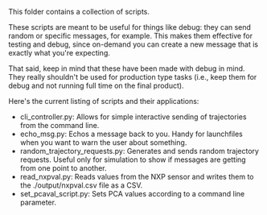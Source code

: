 This folder contains a collection of scripts. 

These scripts are meant to be useful for things like debug: they can send random or specific messages, for example.
This makes them effective for testing and debug, since on-demand you can create a new message that is exactly what
you're expecting. 

That said, keep in mind that these have been made with debug in mind. They really shouldn't be used for production
type tasks (i.e., keep them for debug and not running full time on the final product).

Here's the current listing of scripts and their applications:

- cli_controller.py: Allows for simple interactive sending of trajectories from the command line.
- echo_msg.py: Echos a message back to you. Handy for launchfiles when you want to warn the user about something.
- random_trajectory_requests.py: Generates and sends random trajectory requests. Useful only for simulation to show if messages are getting from one point to another.
- read_nxpval.py: Reads values from the NXP sensor and writes them to the ./output/nxpval.csv file as a CSV.
- set_pcaval_script.py: Sets PCA values according to a command line parameter.